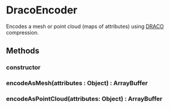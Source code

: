 # DracoEncoder

Encodes a mesh or point cloud (maps of attributes) using [DRACO](https://google.github.io/draco/) compression.


## Methods

### constructor

### encodeAsMesh(attributes : Object) : ArrayBuffer

### encodeAsPointCloud(attributes: Object) : ArrayBuffer


